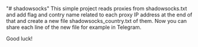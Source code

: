 "# shadowsocks" 
This simple project reads proxies from shadowsocks.txt and add flag and contry name related to each proxy IP address at the end of that and create a new file shadowsocks_country.txt of them. Now you can share each line of the new file for example in Telegram.

Good luck!
